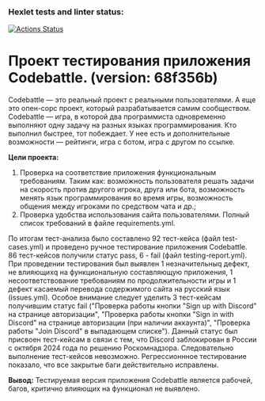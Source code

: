 ### Hexlet tests and linter status:
[![Actions Status](https://github.com/IrinaNosova07/qa-engineer-project-85/actions/workflows/hexlet-check.yml/badge.svg)](https://github.com/IrinaNosova07/qa-engineer-project-85/actions)

# **Проект тестирования приложения Codebattle. (version: 68f356b)**

Codebattle — это реальный проект с реальными пользователями. А еще это опен-сорс проект, который разрабатывается самим сообществом.
Codebattle — игра, в которой два программиста одновременно выполняют одну задачу на разных языках программирования. Кто выполнил быстрее, тот побеждает. У нее есть и дополнительные возможности — рейтинги, игра с ботом, игра с другом по ссылке.

**Цели проекта:**

1. Проверка на соответствие приложения функциональным требованиям. Таким как: возможность пользователя решать задачи на скорость против другого игрока, друга или бота, возможность менять язык программирования во время игры, возможность общения между игроками по средством чата и др.;
2. Проверка удобства использования сайта пользователями.
Полный список требований в файле requirements.yml.

По итогам тест-анализа было составлено 92 тест-кейса (файл test-cases.yml) и проведено ручное тестирование приложения Codebattle. 86 тест-кейсов получили статус pass, 6 - fail (файл testing-report.yml).
При проведении тестирования был выявлен 1 незначительныq дефект, не влияющихq на функциональную составляющую приложения, 1 несоответствование требованиям по продолжительности игры и 1 дефект касаемый перевода содержимого сайта на русский язык (issues.yml). 
Особое внимание следует уделить 3 тест-кейсам получившим статус fail ("Проверка работы кнопки "Sign up with Discord" на странице авторизации", "Проверка работы кнопки "Sign in with Discord" на странице авторизации (при наличии аккаунта)", "Проверка работы "Join Discord" в выпадающем списке"). Данный статус был присвоен тест-кейсам в связи с тем, что Discord заблокирован в России с октября 2024 года по решению Роскомнадзора. Следовательно выполнение тест-кейсов невозможно.
Регрессионнное тестирование показало, что все закрытые баги действительно исправлены.

**Вывод:**
Тестируемая версия приложения Codebattle является рабочей, багов, критично влияющих на функционал не выявлено.
